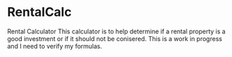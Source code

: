 # RentalCalc
Rental Calculator 
This calculator is to help determine if a rental property is a good investment or if it should not be conisered. This is a work in progress and I need to verify my formulas. 
